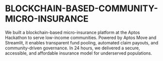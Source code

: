 # BLOCKCHAIN-BASED-COMMUNITY-MICRO-INSURANCE
We built a blockchain-based micro-insurance platform at the Aptos Hackathon to serve low-income communities. Powered by Aptos Move and Streamlit, it enables transparent fund pooling, automated claim payouts, and community-driven governance. In 24 hours, we delivered a secure, accessible, and affordable insurance model for underserved populations.

